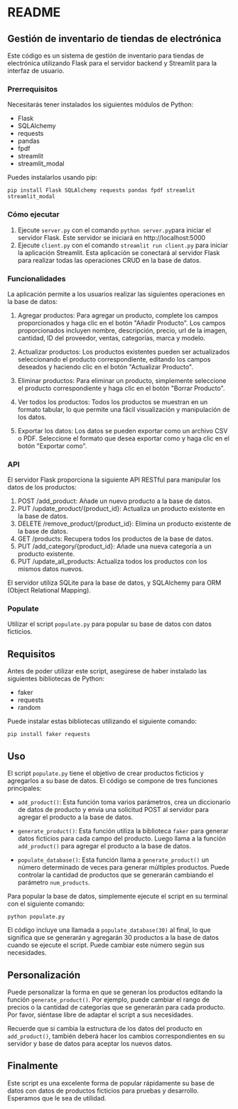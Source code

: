 # README

## Gestión de inventario de tiendas de electrónica 

Este código es un sistema de gestión de inventario para tiendas de electrónica utilizando Flask para el servidor backend y Streamlit para la interfaz de usuario.

### Prerrequisitos

Necesitarás tener instalados los siguientes módulos de Python:
- Flask
- SQLAlchemy
- requests
- pandas
- fpdf
- streamlit
- streamlit_modal

Puedes instalarlos usando pip:

```shell
pip install Flask SQLAlchemy requests pandas fpdf streamlit streamlit_modal
```

### Cómo ejecutar

1. Ejecute `server.py` con el comando `python server.py`para iniciar el servidor Flask. Este servidor se iniciará en http://localhost:5000
2. Ejecute `client.py` con el comando `streamlit run client.py` para iniciar la aplicación Streamlit. Esta aplicación se conectará al servidor Flask para realizar todas las operaciones CRUD en la base de datos.

### Funcionalidades

La aplicación permite a los usuarios realizar las siguientes operaciones en la base de datos:

1. Agregar productos: Para agregar un producto, complete los campos proporcionados y haga clic en el botón "Añadir Producto". Los campos proporcionados incluyen nombre, descripción, precio, url de la imagen, cantidad, ID del proveedor, ventas, categorías, marca y modelo.

2. Actualizar productos: Los productos existentes pueden ser actualizados seleccionando el producto correspondiente, editando los campos deseados y haciendo clic en el botón "Actualizar Producto".

3. Eliminar productos: Para eliminar un producto, simplemente seleccione el producto correspondiente y haga clic en el botón "Borrar Producto".

4. Ver todos los productos: Todos los productos se muestran en un formato tabular, lo que permite una fácil visualización y manipulación de los datos.

5. Exportar los datos: Los datos se pueden exportar como un archivo CSV o PDF. Seleccione el formato que desea exportar como y haga clic en el botón "Exportar como".

### API

El servidor Flask proporciona la siguiente API RESTful para manipular los datos de los productos:

1. POST /add_product: Añade un nuevo producto a la base de datos.
2. PUT /update_product/{product_id}: Actualiza un producto existente en la base de datos.
3. DELETE /remove_product/{product_id}: Elimina un producto existente de la base de datos.
4. GET /products: Recupera todos los productos de la base de datos.
5. PUT /add_category/{product_id}: Añade una nueva categoría a un producto existente.
6. PUT /update_all_products: Actualiza todos los productos con los mismos datos nuevos.

El servidor utiliza SQLite para la base de datos, y SQLAlchemy para ORM (Object Relational Mapping).

### Populate

Utilizar el script `populate.py` para popular su base de datos con datos ficticios.

## Requisitos

Antes de poder utilizar este script, asegúrese de haber instalado las siguientes bibliotecas de Python:

- faker
- requests
- random

Puede instalar estas bibliotecas utilizando el siguiente comando:

```
pip install faker requests
```

## Uso

El script `populate.py` tiene el objetivo de crear productos ficticios y agregarlos a su base de datos. El código se compone de tres funciones principales:

- `add_product()`: Esta función toma varios parámetros, crea un diccionario de datos de producto y envía una solicitud POST al servidor para agregar el producto a la base de datos.

- `generate_product()`: Esta función utiliza la biblioteca `faker` para generar datos ficticios para cada campo del producto. Luego llama a la función `add_product()` para agregar el producto a la base de datos.

- `populate_database()`: Esta función llama a `generate_product()` un número determinado de veces para generar múltiples productos. Puede controlar la cantidad de productos que se generarán cambiando el parámetro `num_products`.

Para popular la base de datos, simplemente ejecute el script en su terminal con el siguiente comando:

```
python populate.py
```

El código incluye una llamada a `populate_database(30)` al final, lo que significa que se generarán y agregarán 30 productos a la base de datos cuando se ejecute el script. Puede cambiar este número según sus necesidades.

## Personalización

Puede personalizar la forma en que se generan los productos editando la función `generate_product()`. Por ejemplo, puede cambiar el rango de precios o la cantidad de categorías que se generarán para cada producto. Por favor, siéntase libre de adaptar el script a sus necesidades.

Recuerde que si cambia la estructura de los datos del producto en `add_product()`, también deberá hacer los cambios correspondientes en su servidor y base de datos para aceptar los nuevos datos.

## Finalmente

Este script es una excelente forma de popular rápidamente su base de datos con datos de productos ficticios para pruebas y desarrollo. Esperamos que le sea de utilidad.
